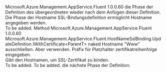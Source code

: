<Type Name="IWithHostname&lt;ParentT&gt;" FullName="Microsoft.Azure.Management.AppService.Fluent.HostNameSslBinding.UpdateDefinition.IWithHostname&lt;ParentT&gt;">
  <TypeSignature Language="C#" Value="public interface IWithHostname&lt;ParentT&gt;" />
  <TypeSignature Language="ILAsm" Value=".class public interface auto ansi abstract IWithHostname`1&lt;ParentT&gt;" />
  <TypeSignature Language="DocId" Value="T:Microsoft.Azure.Management.AppService.Fluent.HostNameSslBinding.UpdateDefinition.IWithHostname`1" />
  <TypeSignature Language="VB.NET" Value="Public Interface IWithHostname(Of ParentT)" />
  <TypeSignature Language="F#" Value="type IWithHostname&lt;'ParentT&gt; = interface" />
  <AssemblyInfo>
    <AssemblyName>Microsoft.Azure.Management.AppService.Fluent</AssemblyName>
    <AssemblyVersion>1.0.0.60</AssemblyVersion>
  </AssemblyInfo>
  <TypeParameters>
    <TypeParameter Name="ParentT" />
  </TypeParameters>
  <Interfaces />
  <Docs>
    <typeparam name="ParentT">die Phase der Definition des übergeordneten wieder nach dem Anfügen dieser Definition.</typeparam>
    <summary>
            Die Phase der Hostname SSL-Bindungsdefinition ermöglicht Hostname angegeben werden.
            </summary>
    <remarks>To be added.</remarks>
  </Docs>
  <Members>
    <Member MemberName="ForHostname">
      <MemberSignature Language="C#" Value="public Microsoft.Azure.Management.AppService.Fluent.HostNameSslBinding.UpdateDefinition.IWithCertificate&lt;ParentT&gt; ForHostname (string hostname);" />
      <MemberSignature Language="ILAsm" Value=".method public hidebysig newslot virtual instance class Microsoft.Azure.Management.AppService.Fluent.HostNameSslBinding.UpdateDefinition.IWithCertificate`1&lt;!ParentT&gt; ForHostname(string hostname) cil managed" />
      <MemberSignature Language="DocId" Value="M:Microsoft.Azure.Management.AppService.Fluent.HostNameSslBinding.UpdateDefinition.IWithHostname`1.ForHostname(System.String)" />
      <MemberSignature Language="VB.NET" Value="Public Function ForHostname (hostname As String) As IWithCertificate(Of ParentT)" />
      <MemberSignature Language="F#" Value="abstract member ForHostname : string -&gt; Microsoft.Azure.Management.AppService.Fluent.HostNameSslBinding.UpdateDefinition.IWithCertificate&lt;'ParentT&gt;" Usage="iWithHostname.ForHostname hostname" />
      <MemberType>Method</MemberType>
      <AssemblyInfo>
        <AssemblyName>Microsoft.Azure.Management.AppService.Fluent</AssemblyName>
        <AssemblyVersion>1.0.0.60</AssemblyVersion>
      </AssemblyInfo>
      <ReturnValue>
        <ReturnType>Microsoft.Azure.Management.AppService.Fluent.HostNameSslBinding.UpdateDefinition.IWithCertificate&lt;ParentT&gt;</ReturnType>
      </ReturnValue>
      <Parameters>
        <Parameter Name="hostname" Type="System.String" />
      </Parameters>
      <Docs>
        <param name="hostname">naked Hostname "Www" ausschließen. Aber verwenden. Präfix für Platzhalter zertifikatreihenfolge eingegeben.</param>
        <summary>
            Gibt den Hostnamen, um SSL-Zertifikat zu binden.
            </summary>
        <returns>To be added.</returns>
        <remarks>To be added.</remarks>
        <return>die nächste Phase der Definition.</return>
      </Docs>
    </Member>
  </Members>
</Type>